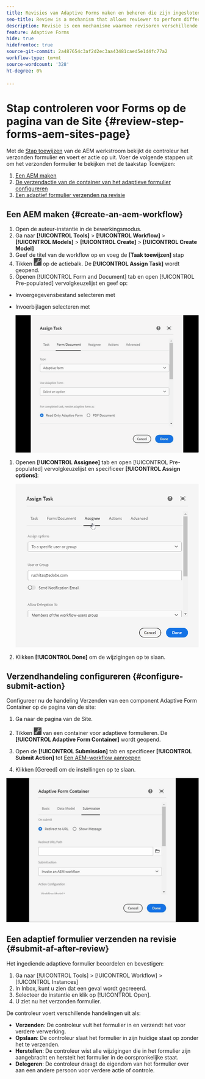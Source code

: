 ```yaml
---
title: Revisies van Adaptive Forms maken en beheren die zijn ingesloten of gemaakt op de sitepagina
seo-title: Review is a mechanism that allows reviewer to perform different tasks for adaptive forms using Assign Task step
description: Revisie is een mechanisme waarmee revisoren verschillende taken voor aangepaste formulieren kunnen uitvoeren met de stap Taak toewijzen
feature: Adaptive Forms
hide: true
hidefromtoc: true
source-git-commit: 2a487654c3af2d2ec3aa43481caed5e1d4fc77a2
workflow-type: tm+mt
source-wordcount: '328'
ht-degree: 0%

---
```



# Stap controleren voor Forms op de pagina van de Site {#review-step-forms-aem-sites-page}

Met de [Stap toewijzen](https://experienceleague.adobe.com/docs/experience-manager-cloud-service/content/forms/create-form-centric-workflows/aem-forms-workflow-step-reference.html#assign-task-step) van de AEM werkstroom bekijkt de controleur het verzonden formulier en voert er actie op uit. Voer de volgende stappen uit om het verzonden formulier te bekijken met de taakstap Toewijzen:

1. [Een AEM maken](#create-an-aem-workflow)
1. [De verzendactie van de container van het adaptieve formulier configureren](#configure-submit-action)
1. [Een adaptief formulier verzenden na revisie](#submit-af-after-review)

## Een AEM maken {#create-an-aem-workflow}

1. Open de auteur-instantie in de bewerkingsmodus.
1. Ga naar **[!UICONTROL Tools]** >  **[!UICONTROL Workflow]** >  **[!UICONTROL Models]** > **[!UICONTROL Create]** > **[!UICONTROL Create Model]**
1. Geef de titel van de workflow op en voeg de **[Taak toewijzen]** stap
1. Tikken ![settings_icon](assets/settings_icon.png) op de actiebalk. De **[!UICONTROL Assign Task]** wordt geopend.
1. Openen [!UICONTROL Form and Document] tab en open [!UICONTROL Pre-populated] vervolgkeuzelijst en geef op:

* Invoergegevensbestand selecteren met
* Invoerbijlagen selecteren met

   ![Revisiestap](/help/forms/assets/assigntask-review1.gif)

1. Openen **[!UICONTROL Assignee]** tab en open [!UICONTROL Pre-populated] vervolgkeuzelijst en specificeer **[!UICONTROL Assign  options]**:

   ![Revisiestap](/help/forms/assets/review-assignstep.png)

1. Klikken **[!UICONTROL Done]** om de wijzigingen op te slaan.

## Verzendhandeling configureren {#configure-submit-action}

Configureer nu de handeling Verzenden van een component Adaptive Form Container op de pagina van de site:

1. Ga naar de pagina van de Site.
1. Tikken ![settings_icon](assets/settings_icon.png) van een container voor adaptieve formulieren. De **[!UICONTROL Adaptive Form Container]** wordt geopend.
1. Open de **[!UICONTROL Submission]** tab en specificeer **[!UICONTROL Submit Action]** tot [Een AEM-workflow aanroepen](https://experienceleague.adobe.com/docs/experience-manager-cloud-service/content/forms/adaptive-forms-authoring/authoring-adaptive-forms-foundation-components/configure-submit-actions-and-metadata-submission/configuring-submit-actions.html?lang=en#invoke-an-aem-workflow)

1. Klikken [Gereed] om de instellingen op te slaan.

![indiening tabblad reviewstep](/help/forms/assets/submissiontab-reviewstep.gif)

## Een adaptief formulier verzenden na revisie {#submit-af-after-review}

Het ingediende adaptieve formulier beoordelen en bevestigen:

1. Ga naar [!UICONTROL Tools] >  [!UICONTROL Workflow] >  [!UICONTROL Instances]
1. In Inbox, kunt u zien dat een geval wordt gecreeerd.
1. Selecteer de instantie en klik op [!UICONTROL Open].
1. U ziet nu het verzonden formulier.

De controleur voert verschillende handelingen uit als:

* **Verzenden**: De controleur vult het formulier in en verzendt het voor verdere verwerking.
* **Opslaan**: De controleur slaat het formulier in zijn huidige staat op zonder het te verzenden.
* **Herstellen**: De controleur wist alle wijzigingen die in het formulier zijn aangebracht en herstelt het formulier in de oorspronkelijke staat.
* **Delegeren**: De controleur draagt de eigendom van het formulier over aan een andere persoon voor verdere actie of controle.
